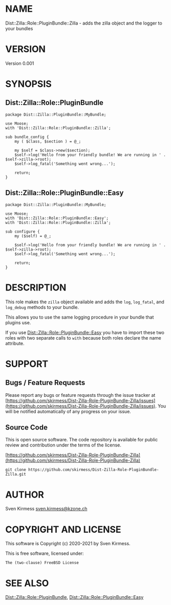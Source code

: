 # NAME

Dist::Zilla::Role::PluginBundle::Zilla - adds the zilla object and the logger to your bundles

# VERSION

Version 0.001

# SYNOPSIS

## Dist::Zilla::Role::PluginBundle

    package Dist::Zilla::PluginBundle::MyBundle;

    use Moose;
    with 'Dist::Zilla::Role::PluginBundle::Zilla';

    sub bundle_config {
        my ( $class, $section ) = @_;

        my $self = $class->new($section);
        $self->log('Hello from your friendly bundle! We are running in ' . $self->zilla->root);
        $self->log_fatal('Something went wrong...');

        return;
    }

## Dist::Zilla::Role::PluginBundle::Easy

    package Dist::Zilla::PluginBundle::MyBundle;

    use Moose;
    with 'Dist::Zilla::Role::PluginBundle::Easy';
    with 'Dist::Zilla::Role::PluginBundle::Zilla';

    sub configure {
        my ($self) = @_;

        $self->log('Hello from your friendly bundle! We are running in ' . $self->zilla->root);
        $self->log_fatal('Something went wrong...');

        return;
    }

# DESCRIPTION

This role makes the `zilla` object available and adds the `log`,
`log_fatal`, and `log_debug` methods to your bundle.

This allows you to use the same logging procedure in your bundle that plugins
use.

If you use [Dist::Zilla::Role::PluginBundle::Easy](https://metacpan.org/pod/Dist::Zilla::Role::PluginBundle::Easy) you have to import these
two roles with two separate calls to `with` because both roles declare the
name attribute.

# SUPPORT

## Bugs / Feature Requests

Please report any bugs or feature requests through the issue tracker
at [https://github.com/skirmess/Dist-Zilla-Role-PluginBundle-Zilla/issues](https://github.com/skirmess/Dist-Zilla-Role-PluginBundle-Zilla/issues).
You will be notified automatically of any progress on your issue.

## Source Code

This is open source software. The code repository is available for
public review and contribution under the terms of the license.

[https://github.com/skirmess/Dist-Zilla-Role-PluginBundle-Zilla](https://github.com/skirmess/Dist-Zilla-Role-PluginBundle-Zilla)

    git clone https://github.com/skirmess/Dist-Zilla-Role-PluginBundle-Zilla.git

# AUTHOR

Sven Kirmess <sven.kirmess@kzone.ch>

# COPYRIGHT AND LICENSE

This software is Copyright (c) 2020-2021 by Sven Kirmess.

This is free software, licensed under:

    The (two-clause) FreeBSD License

# SEE ALSO

[Dist::Zilla::Role::PluginBundle](https://metacpan.org/pod/Dist::Zilla::Role::PluginBundle),
[Dist::Zilla::Role::PluginBundle::Easy](https://metacpan.org/pod/Dist::Zilla::Role::PluginBundle::Easy)

